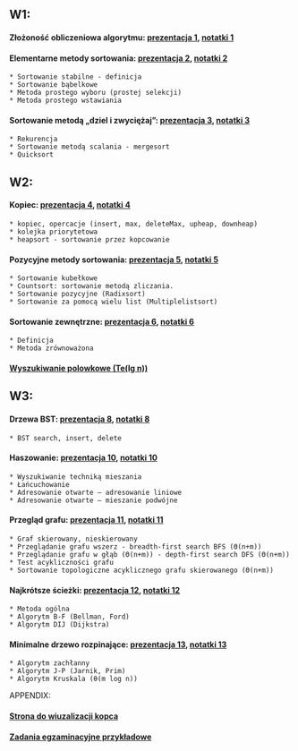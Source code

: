 ## W1:
#### Złożoność obliczeniowa algorytmu: [prezentacja 1](https://docs.google.com/viewer?url=https%3A%2F%2Fwsb-nlu.clouda.edu.pl%2FContent%2Fpliki%2FmaterialyJednostka%2Fslusarek-06032020234329-prezentacja_01.pdf&embedded=true&chrome=false&dov=1), [notatki 1](https://docs.google.com/viewer?url=https%3A%2F%2Fwsb-nlu.clouda.edu.pl%2FContent%2Fpliki%2FmaterialyJednostka%2Fslusarek-06032020234329-notatki_01.pdf&embedded=true&chrome=false&dov=1)

#### Elementarne metody sortowania: [prezentacja 2](https://docs.google.com/viewer?url=https%3A%2F%2Fwsb-nlu.clouda.edu.pl%2FContent%2Fpliki%2FmaterialyJednostka%2Fslusarek-06032020234328-prezentacja_02.pdf&embedded=true&chrome=false&dov=1), [notatki 2](https://docs.google.com/viewer?url=https%3A%2F%2Fwsb-nlu.clouda.edu.pl%2FContent%2Fpliki%2FmaterialyJednostka%2Fslusarek-06032020234329-notatki_02.pdf&embedded=true&chrome=false&dov=1)
    * Sortowanie stabilne - definicja
    * Sortowanie bąbelkowe
    * Metoda prostego wyboru (prostej selekcji)
    * Metoda prostego wstawiania

#### Sortowanie metodą „dziel i zwyciężaj”: [prezentacja 3](https://docs.google.com/viewer?url=https%3A%2F%2Fwsb-nlu.clouda.edu.pl%2FContent%2Fpliki%2FmaterialyJednostka%2Fslusarek-06032020234330-prezentacja_03.pdf&embedded=true&chrome=false&dov=1), [notatki 3](https://docs.google.com/viewer?url=https%3A%2F%2Fwsb-nlu.clouda.edu.pl%2FContent%2Fpliki%2FmaterialyJednostka%2Fslusarek-06032020234329-notatki_03.pdf&embedded=true&chrome=false&dov=1)
    * Rekurencja
    * Sortowanie metodą scalania - mergesort
    * Quicksort
    
## W2:    
#### Kopiec: [prezentacja 4](https://docs.google.com/viewer?url=https%3A%2F%2Fwsb-nlu.clouda.edu.pl%2FContent%2Fpliki%2FmaterialyJednostka%2Fslusarek-22032020175143-prezentacja_04.pdf&embedded=true&chrome=false&dov=1), [notatki 4](https://docs.google.com/viewer?url=https%3A%2F%2Fwsb-nlu.clouda.edu.pl%2FContent%2Fpliki%2FmaterialyJednostka%2Fslusarek-22032020175144-notatki_04.pdf&embedded=true&chrome=false&dov=1)
    * kopiec, opercacje (insert, max, deleteMax, upheap, downheap)
    * kolejka priorytetowa
    * heapsort - sortowanie przez kopcowanie

#### Pozycyjne metody sortowania: [prezentacja 5](https://docs.google.com/viewer?url=https%3A%2F%2Fwsb-nlu.clouda.edu.pl%2FContent%2Fpliki%2FmaterialyJednostka%2Fslusarek-22032020124518-prezentacja_05.pdf&embedded=true&chrome=false&dov=1), [notatki 5](https://docs.google.com/viewer?url=https%3A%2F%2Fwsb-nlu.clouda.edu.pl%2FContent%2Fpliki%2FmaterialyJednostka%2Fslusarek-22032020124519-notatki_05.pdf&embedded=true&chrome=false&dov=1)
    * Sortowanie kubełkowe
    * Countsort: sortowanie metodą zliczania.
    * Sortowanie pozycyjne (Radixsort)
    * Sortowanie za pomocą wielu list (Multiplelistsort)
    
#### Sortowanie zewnętrzne: [prezentacja 6](https://docs.google.com/viewer?url=https%3A%2F%2Fwsb-nlu.clouda.edu.pl%2FContent%2Fpliki%2FmaterialyJednostka%2Fslusarek-22032020124518-prezentacja_06.pdf&embedded=true&chrome=false&dov=1), [notatki 6](https://docs.google.com/viewer?url=https%3A%2F%2Fwsb-nlu.clouda.edu.pl%2FContent%2Fpliki%2FmaterialyJednostka%2Fslusarek-22032020124518-notatki_06.pdf&embedded=true&chrome=false&dov=1)
    * Definicja
    * Metoda zrównoważona

#### [Wyszukiwanie polowkowe (Te(lg n))](https://docs.google.com/viewer?url=https%3A%2F%2Fwsb-nlu.clouda.edu.pl%2FContent%2Fpliki%2FmaterialyJednostka%2Fslusarek-22032020124519-wyszukiwanie_polowkowe.pdf&embedded=true&chrome=false&dov=1)



## W3: 
#### Drzewa BST: [prezentacja 8](https://docs.google.com/viewer?url=https%3A%2F%2Fwsb-nlu.clouda.edu.pl%2FContent%2Fpliki%2FmaterialyJednostka%2Fslusarek-26042020160611-prezentacja_08.pdf&embedded=true&chrome=false&dov=1), [notatki 8](https://docs.google.com/viewer?url=https%3A%2F%2Fwsb-nlu.clouda.edu.pl%2FContent%2Fpliki%2FmaterialyJednostka%2Fslusarek-26042020160610-notatki_08.pdf&embedded=true&chrome=false&dov=1)
    * BST search, insert, delete
    
#### Haszowanie: [prezentacja 10](https://docs.google.com/viewer?url=https%3A%2F%2Fwsb-nlu.clouda.edu.pl%2FContent%2Fpliki%2FmaterialyJednostka%2Fslusarek-26042020160610-prezentacja_10.pdf&embedded=true&chrome=false&dov=1), [notatki 10](https://docs.google.com/viewer?url=https%3A%2F%2Fwsb-nlu.clouda.edu.pl%2FContent%2Fpliki%2FmaterialyJednostka%2Fslusarek-26042020160610-notatki_10.pdf&embedded=true&chrome=false&dov=1)
    * Wyszukiwanie techniką mieszania
    * Łańcuchowanie
    * Adresowanie otwarte – adresowanie liniowe
    * Adresowanie otwarte – mieszanie podwójne       

#### Przegląd grafu: [prezentacja 11](https://docs.google.com/viewer?url=https%3A%2F%2Fwsb-nlu.clouda.edu.pl%2FContent%2Fpliki%2FmaterialyJednostka%2Fslusarek-13062020012617-prezentacja_11.pdf&embedded=true&chrome=false&dov=1), [notatki 11](https://docs.google.com/viewer?url=https%3A%2F%2Fwsb-nlu.clouda.edu.pl%2FContent%2Fpliki%2FmaterialyJednostka%2Fslusarek-13062020012618-notatki_11.pdf&embedded=true&chrome=false&dov=1)
    * Graf skierowany, nieskierowany
    * Przeglądanie grafu wszerz - breadth-first search BFS (Θ(n+m))
    * Przeglądanie grafu w głąb (Θ(n+m)) - depth-first search DFS (Θ(n+m))
    * Test acykliczności grafu
    * Sortowanie topologiczne acyklicznego grafu skierowanego (Θ(n+m))
    
#### Najkrótsze ścieżki: [prezentacja 12](https://docs.google.com/viewer?url=https%3A%2F%2Fwsb-nlu.clouda.edu.pl%2FContent%2Fpliki%2FmaterialyJednostka%2Fslusarek-13062020012618-prezentacja_12.pdf&embedded=true&chrome=false&dov=1), [notatki 12](https://docs.google.com/viewer?url=https%3A%2F%2Fwsb-nlu.clouda.edu.pl%2FContent%2Fpliki%2FmaterialyJednostka%2Fslusarek-13062020012617-notatki_12.pdf&embedded=true&chrome=false&dov=1)
    * Metoda ogólna
    * Algorytm B-F (Bellman, Ford)
    * Algorytm DIJ (Dijkstra)
    
    
#### Minimalne drzewo rozpinające: [prezentacja 13](https://docs.google.com/viewer?url=https%3A%2F%2Fwsb-nlu.clouda.edu.pl%2FContent%2Fpliki%2FmaterialyJednostka%2Fslusarek-13062020012616-prezentacja_13.pdf&embedded=true&chrome=false&dov=1), [notatki 13](https://docs.google.com/viewer?url=https%3A%2F%2Fwsb-nlu.clouda.edu.pl%2FContent%2Fpliki%2FmaterialyJednostka%2Fslusarek-13062020012618-notatki_13.pdf&embedded=true&chrome=false&dov=1)
    * Algorytm zachłanny
    * Algorytm J-P (Jarnik, Prim)
    * Algorytm Kruskala (θ(m log n))
    
    
APPENDIX:
    
#### [Strona do wiuzalizacji kopca](http://btv.melezinek.cz/binary-heap.html)

#### [Zadania egzaminacyjne przykładowe](https://docs.google.com/viewer?url=https%3A%2F%2Fwsb-nlu.clouda.edu.pl%2FContent%2Fpliki%2FmaterialyJednostka%2Fslusarek-13062020012758-pytania_przykl_2020.pdf&embedded=true&chrome=false&dov=1)